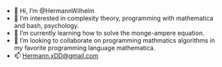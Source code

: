 - 👋 Hi, I’m @HermannWilhelm
- 👀 I’m interested in complexity theory, programming with mathematica and bash, psychology.
- 🌱 I’m currently learning how to solve the monge-ampere equation.
- 💞️ I’m looking to collaborate on programming mathmatics algorithms in my favorite programming language mathematica.
- 📫 Hermann.xDD@gmail.com

<!---
HermannWilhelm/HermannWilhelm is a ✨ special ✨ repository because its `README.md` (this file) appears on your GitHub profile.
You can click the Preview link to take a look at your changes.
--->
